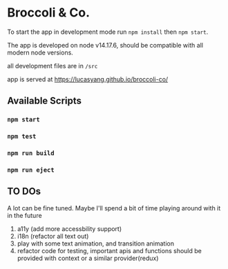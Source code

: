 # Broccoli & Co.
To start the app in development mode run `npm install` then `npm start`.

The app is developed on node v14.17.6, should be compatible with all modern node versions.

all development files are in `/src`

app is served at https://lucasyang.github.io/broccoli-co/

## Available Scripts

### `npm start`
### `npm test`
### `npm run build`
### `npm run eject`

## TO DOs
A lot can be fine tuned. Maybe I'll spend a bit of time playing around with it in the future
1. a11y (add more accessbility support)
2. i18n (refactor all text out)
3. play with some text animation, and transition animation
4. refactor code for testing, important apis and functions should be provided with context or a similar provider(redux)